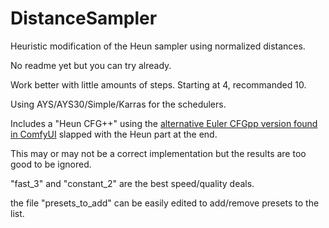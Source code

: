 # DistanceSampler
Heuristic modification of the Heun sampler using normalized distances.

No readme yet but you can try already.

Work better with little amounts of steps. Starting at 4, recommanded 10.

Using AYS/AYS30/Simple/Karras for the schedulers.

Includes a "Heun CFG++" using the [alternative Euler CFGpp version found in ComfyUI](https://github.com/comfyanonymous/ComfyUI/blob/7df42b9a2364bae6822fbd9e9fa10cea2e319ba3/comfy_extras/nodes_advanced_samplers.py) slapped with the Heun part at the end.

This may or may not be a correct implementation but the results are too good to be ignored.

"fast_3" and "constant_2" are the best speed/quality deals.

the file "presets_to_add" can be easily edited to add/remove presets to the list.
